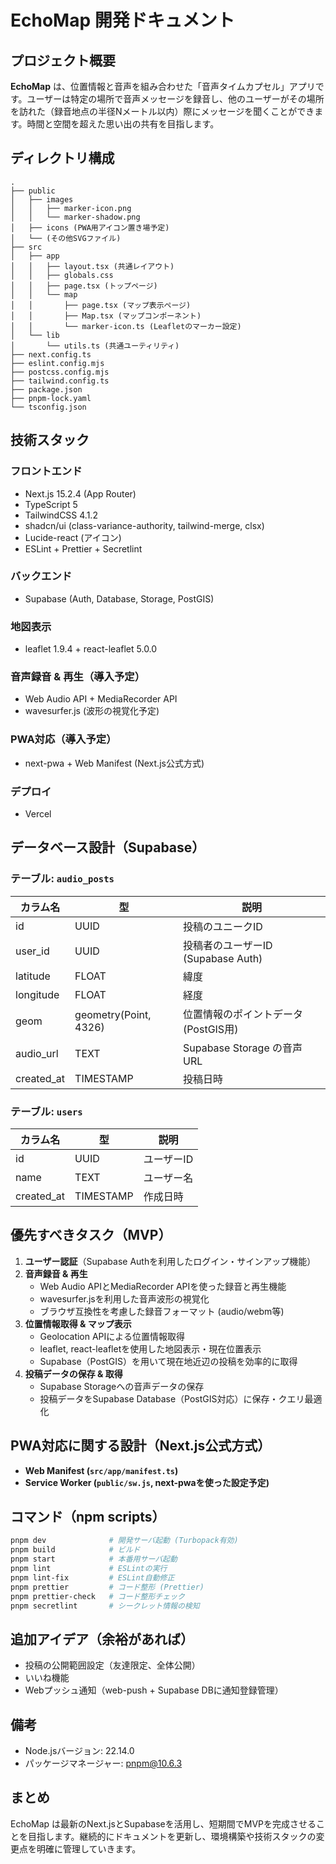 # EchoMap 開発ドキュメント

## プロジェクト概要

**EchoMap** は、位置情報と音声を組み合わせた「音声タイムカプセル」アプリです。ユーザーは特定の場所で音声メッセージを録音し、他のユーザーがその場所を訪れた（録音地点の半径Nメートル以内）際にメッセージを聞くことができます。時間と空間を超えた思い出の共有を目指します。

## ディレクトリ構成

```
.
├── public
│   ├── images
│   │   ├── marker-icon.png
│   │   └── marker-shadow.png
│   ├── icons (PWA用アイコン置き場予定)
│   └── (その他SVGファイル)
├── src
│   ├── app
│   │   ├── layout.tsx (共通レイアウト)
│   │   ├── globals.css
│   │   ├── page.tsx (トップページ)
│   │   └── map
│   │       ├── page.tsx (マップ表示ページ)
│   │       ├── Map.tsx (マップコンポーネント)
│   │       └── marker-icon.ts (Leafletのマーカー設定)
│   └── lib
│       └── utils.ts (共通ユーティリティ)
├── next.config.ts
├── eslint.config.mjs
├── postcss.config.mjs
├── tailwind.config.ts
├── package.json
├── pnpm-lock.yaml
└── tsconfig.json
```

## 技術スタック

### フロントエンド

- Next.js 15.2.4 (App Router)
- TypeScript 5
- TailwindCSS 4.1.2
- shadcn/ui (class-variance-authority, tailwind-merge, clsx)
- Lucide-react (アイコン)
- ESLint + Prettier + Secretlint

### バックエンド

- Supabase (Auth, Database, Storage, PostGIS)

### 地図表示

- leaflet 1.9.4 + react-leaflet 5.0.0

### 音声録音 & 再生（導入予定）

- Web Audio API + MediaRecorder API
- wavesurfer.js (波形の視覚化予定)

### PWA対応（導入予定）

- next-pwa + Web Manifest (Next.js公式方式)

### デプロイ

- Vercel

## データベース設計（Supabase）

### テーブル: `audio_posts`

| カラム名   | 型                    | 説明                                 |
| ---------- | --------------------- | ------------------------------------ |
| id         | UUID                  | 投稿のユニークID                     |
| user_id    | UUID                  | 投稿者のユーザーID (Supabase Auth)   |
| latitude   | FLOAT                 | 緯度                                 |
| longitude  | FLOAT                 | 経度                                 |
| geom       | geometry(Point, 4326) | 位置情報のポイントデータ (PostGIS用) |
| audio_url  | TEXT                  | Supabase Storage の音声URL           |
| created_at | TIMESTAMP             | 投稿日時                             |

### テーブル: `users`

| カラム名   | 型        | 説明       |
| ---------- | --------- | ---------- |
| id         | UUID      | ユーザーID |
| name       | TEXT      | ユーザー名 |
| created_at | TIMESTAMP | 作成日時   |

## 優先すべきタスク（MVP）

1. **ユーザー認証**（Supabase Authを利用したログイン・サインアップ機能）
2. **音声録音 & 再生**
   - Web Audio APIとMediaRecorder APIを使った録音と再生機能
   - wavesurfer.jsを利用した音声波形の視覚化
   - ブラウザ互換性を考慮した録音フォーマット (audio/webm等)
3. **位置情報取得 & マップ表示**
   - Geolocation APIによる位置情報取得
   - leaflet, react-leafletを使用した地図表示・現在位置表示
   - Supabase（PostGIS）を用いて現在地近辺の投稿を効率的に取得
4. **投稿データの保存 & 取得**
   - Supabase Storageへの音声データの保存
   - 投稿データをSupabase Database（PostGIS対応）に保存・クエリ最適化

## PWA対応に関する設計（Next.js公式方式）

- **Web Manifest (`src/app/manifest.ts`)**
- **Service Worker (`public/sw.js`, next-pwaを使った設定予定)**

## コマンド（npm scripts）

```bash
pnpm dev              # 開発サーバ起動 (Turbopack有効)
pnpm build            # ビルド
pnpm start            # 本番用サーバ起動
pnpm lint             # ESLintの実行
pnpm lint-fix         # ESLint自動修正
pnpm prettier         # コード整形 (Prettier)
pnpm prettier-check   # コード整形チェック
pnpm secretlint       # シークレット情報の検知
```

## 追加アイデア（余裕があれば）

- 投稿の公開範囲設定（友達限定、全体公開）
- いいね機能
- Webプッシュ通知（web-push + Supabase DBに通知登録管理）

## 備考

- Node.jsバージョン: 22.14.0
- パッケージマネージャー: pnpm@10.6.3

## まとめ

EchoMap は最新のNext.jsとSupabaseを活用し、短期間でMVPを完成させることを目指します。継続的にドキュメントを更新し、環境構築や技術スタックの変更点を明確に管理していきます。
